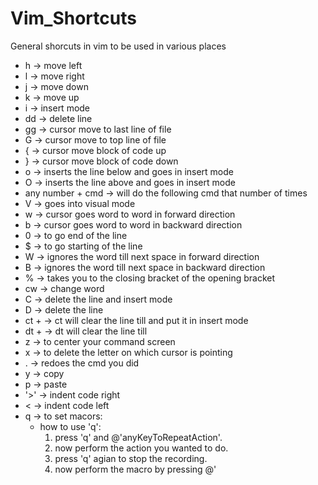 # Vim_Shortcuts
General shorcuts in vim to be used in various places

- h -> move left
- l -> move right
- j -> move down
- k -> move up
- i -> insert mode
- dd -> delete line
- gg -> cursor move to last line of file
- G -> cursor move to top line of file
- { -> cursor move block of code up
- } -> cursor move block of code down
- o -> inserts the line below and goes in insert mode
- O -> inserts the line above and goes in insert mode
- any number + cmd -> will do the following cmd that number of times
- V -> goes into visual mode
- w -> cursor goes word to word in forward direction
- b -> cursor goes word to word in backward direction
- 0 -> to go end of the line
- $ -> to go starting of the line
- W -> ignores the word till next space in forward direction
- B -> ignores the word till next space in backward direction
- % -> takes you to the closing bracket of the opening bracket
- cw -> change word
- C -> delete the line and insert mode
- D -> delete the line
- ct + <any> -> ct will clear the line till <any> and put it in insert mode
- dt + <any> -> dt will clear the line till <any>
- z -> to center your command screen
- x -> to delete the letter on which cursor is pointing
- . -> redoes the cmd you did
- y -> copy
- p -> paste
- '>' -> indent code right
- < -> indent code left
- q -> to set macors:
  - how to use 'q':
    1. press 'q' and @'anyKeyToRepeatAction'.
    2. now perform the action you wanted to do.
    3. press 'q' agian to stop the recording.
    4. now perform the macro by pressing @'
